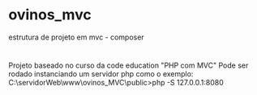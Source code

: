 # ovinos_mvc
estrutura de projeto em mvc - composer
#
Projeto baseado no curso da code education "PHP com MVC"
Pode ser rodado instanciando um servidor php como o exemplo:
C:\servidorWeb\www\ovinos_MVC\public>php -S 127.0.0.1:8080
